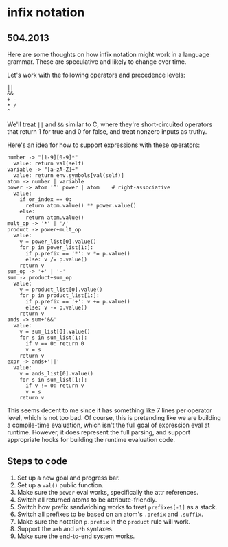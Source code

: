 # infix notation

## 504.2013

Here are some thoughts on how infix notation might work in a language grammar.
These are speculative and likely to change over time.

Let's work with the following operators and precedence levels:

    ||
    &&
    + -
    * /
    ^

We'll treat `||` and `&&` similar to C, where they're short-circuited
operators that return 1 for true and 0 for false, and treat nonzero inputs
as truthy.

Here's an idea for how to support expressions with these operators:

```
number -> "[1-9][0-9]*"
  value: return val(self)
variable -> "[a-zA-Z]+"
  value: return env.symbols[val(self)]
atom -> number | variable
power -> atom '^' power | atom    # right-associative
  value:
    if or_index == 0:
      return atom.value() ** power.value()
    else:
      return atom.value()
mult_op -> '*' | '/'
product -> power+mult_op
  value:
    v = power_list[0].value()
    for p in power_list[1:]:
      if p.prefix == '*': v *= p.value()
      else: v /= p.value()
    return v
sum_op -> '+' | '-'
sum -> product+sum_op
  value:
    v = product_list[0].value()
    for p in product_list[1:]:
      if p.prefix == '+': v += p.value()
      else: v -= p.value()
    return v
ands -> sum+'&&'
  value:
    v = sum_list[0].value()
    for s in sum_list[1:]:
      if v == 0: return 0
      v = s
    return v
expr -> ands+'||'
  value:
    v = ands_list[0].value()
    for s in sum_list[1:]:
      if v != 0: return v
      v = s
    return v
```

This seems decent to me since it has something like 7 lines per operator level,
which is not too bad. Of course, this is pretending like we are building a
compile-time evaluation, which isn't the full goal of expression eval at
runtime. However, it does represent the full parsing, and support appropriate
hooks for building the runtime evaluation code.

## Steps to code

1. Set up a new goal and progress bar.
2. Set up a `val()` public function.
3. Make sure the `power` eval works, specifically the attr references.
4. Switch all returned atoms to be attribute-friendly.
5. Switch how prefix sandwiching works to treat `prefixes[-1]` as a stack.
6. Switch all prefixes to be based on an atom's `.prefix` and `.suffix`.
7. Make sure the notation `p.prefix` in the `product` rule will work.
8. Support the `a+b` and `a*b` syntaxes.
9. Make sure the end-to-end system works.

